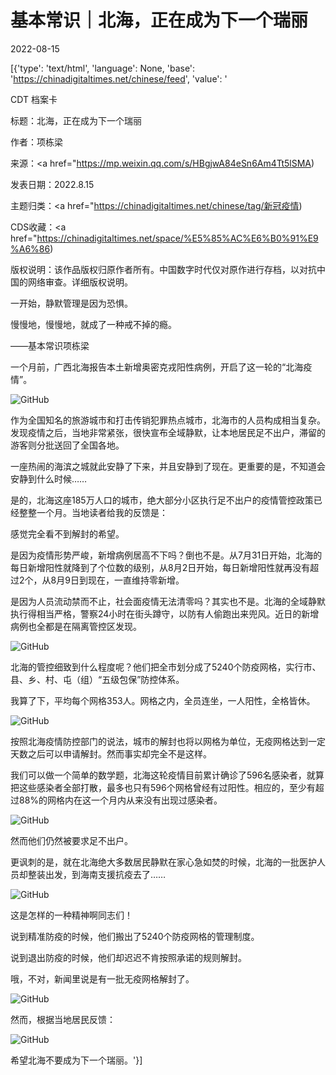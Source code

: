 # 基本常识｜北海，正在成为下一个瑞丽

2022-08-15

[{'type': 'text/html', 'language': None, 'base': 'https://chinadigitaltimes.net/chinese/feed', 'value': '

CDT 档案卡

标题：北海，正在成为下一个瑞丽

作者：项栋梁

来源：<a href="https://mp.weixin.qq.com/s/HBgjwA84eSn6Am4Tt5lSMA)

发表日期：2022.8.15

主题归类：<a href="https://chinadigitaltimes.net/chinese/tag/新冠疫情)

CDS收藏：<a href="https://chinadigitaltimes.net/space/%E5%85%AC%E6%B0%91%E9%A6%86)

版权说明：该作品版权归原作者所有。中国数字时代仅对原作进行存档，以对抗中国的网络审查。详细版权说明。







一开始，静默管理是因为恐惧。

慢慢地，慢慢地，就成了一种戒不掉的瘾。



——基本常识项栋梁

一个月前，广西北海报告本土新增奥密克戎阳性病例，开启了这一轮的“北海疫情”。

![GitHub](https://chinadigitaltimes.net/chinese/files/2022/08/post-685744-62face5badc4a.png)

作为全国知名的旅游城市和打击传销犯罪热点城市，北海市的人员构成相当复杂。发现疫情之后，当地非常紧张，很快宣布全域静默，让本地居民足不出户，滞留的游客则分批送回了全国各地。

一座热闹的海滨之城就此安静了下来，并且安静到了现在。更重要的是，不知道会安静到什么时候……

是的，北海这座185万人口的城市，绝大部分小区执行足不出户的疫情管控政策已经整整一个月。当地读者给我的反馈是：

感觉完全看不到解封的希望。

是因为疫情形势严峻，新增病例居高不下吗？倒也不是。从7月31日开始，北海的每日新增阳性就降到了个位数的级别，从8月2日开始，每日新增阳性就再没有超过2个，从8月9日到现在，一直维持零新增。

是因为人员流动禁而不止，社会面疫情无法清零吗？其实也不是。北海的全域静默执行得相当严格，警察24小时在街头蹲守，以防有人偷跑出来兜风。近日的新增病例也全都是在隔离管控区发现。

![GitHub](https://chinadigitaltimes.net/chinese/files/2022/08/post-685744-62face5bbbbfc.png)

北海的管控细致到什么程度呢？他们把全市划分成了5240个防疫网格，实行市、县、乡、村、屯（组）“五级包保”防控体系。

我算了下，平均每个网格353人。网格之内，全员连坐，一人阳性，全格皆休。

![GitHub](https://chinadigitaltimes.net/chinese/files/2022/08/post-685744-62face5bc3625.png)

按照北海疫情防控部门的说法，城市的解封也将以网格为单位，无疫网格达到一定天数之后可以申请解封。然而事实却完全不是这样。

我们可以做一个简单的数学题，北海这轮疫情目前累计确诊了596名感染者，就算把这些感染者全部打散，最多也只有596个网格曾经有过阳性。相应的，至少有超过88%的网格内在这一个月内从来没有出现过感染者。

![GitHub](https://chinadigitaltimes.net/chinese/files/2022/08/post-685744-62face5bcc092.)

然而他们仍然被要求足不出户。

更讽刺的是，就在北海绝大多数居民静默在家心急如焚的时候，北海的一批医护人员却整装出发，到海南支援抗疫去了……

![GitHub](https://chinadigitaltimes.net/chinese/files/2022/08/post-685744-62face5bd637a.png)

这是怎样的一种精神啊同志们！

说到精准防疫的时候，他们搬出了5240个防疫网格的管理制度。

说到退出防疫的时候，他们却迟迟不肯按照承诺的规则解封。

哦，不对，新闻里说是有一批无疫网格解封了。

![GitHub](https://chinadigitaltimes.net/chinese/files/2022/08/post-685744-62face5bde3c6.png)

然而，根据当地居民反馈：

![GitHub](https://chinadigitaltimes.net/chinese/files/2022/08/post-685744-62face5be95b4.)

希望北海不要成为下一个瑞丽。'}]